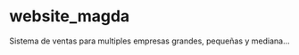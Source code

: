 website_magda
=============

Sistema de ventas para multiples empresas grandes, pequeñas y mediana...